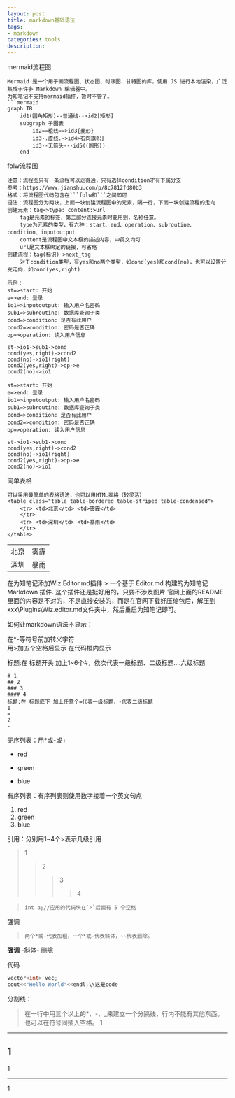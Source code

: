 ```yaml
---
layout: post
title: markdown基础语法
tags:
- markdown
categories: tools
description:
---
```

mermaid流程图
```
Mermaid 是一个用于画流程图、状态图、时序图、甘特图的库，使用 JS 进行本地渲染，广泛集成于许多 Markdown 编辑器中。
为知笔记不支持mermaid插件，暂时不管了。
```mermaid
graph TB
    id1(圆角矩形)--普通线-->id2[矩形]
    subgraph 子图表
        id2==粗线==>id3{菱形}
        id3-.虚线.->id4>右向旗帜]
        id3--无箭头---id5((圆形))
    end
```

folw流程图
```
注意：流程图只有一条流程可以走得通，只有选择condition才有下属分支
参考：https://www.jianshu.com/p/8c7812fd80b3
格式：将流程图代码包含在```folw和```之间即可
语法：流程图分为两块，上面一块创建流程图中的元素，隔一行，下面一块创建流程的走向
创建元素：tag=>type: content:>url
    tag是元素的标签，第二部分连接元素时要用到，名称任意。
    type为元素的类型，有六种：start、end、operation、subroutine、condition、inputoutput
    content是流程图中文本框的描述内容，中英文均可
    url是文本框绑定的链接，可省略
创建流程：tag(标识)->next_tag
    对于condition类型，有yes和no两个类型，如cond(yes)和cond(no)，也可以设置分支走向，如cond(yes,right)

示例：
st=>start: 开始
e=>end: 登录
io1=>inputoutput: 输入用户名密码
sub1=>subroutine: 数据库查询子类
cond=>condition: 是否有此用户
cond2=>condition: 密码是否正确
op=>operation: 读入用户信息

st->io1->sub1->cond
cond(yes,right)->cond2
cond(no)->io1(right)
cond2(yes,right)->op->e
cond2(no)->io1
```
```flow
st=>start: 开始
e=>end: 登录
io1=>inputoutput: 输入用户名密码
sub1=>subroutine: 数据库查询子类
cond=>condition: 是否有此用户
cond2=>condition: 密码是否正确
op=>operation: 读入用户信息

st->io1->sub1->cond
cond(yes,right)->cond2
cond(no)->io1(right)
cond2(yes,right)->op->e
cond2(no)->io1
```
简单表格
```
可以采用最简单的表格语法，也可以用HTML表格（较灵活）
<table class="table table-bordered table-striped table-condensed">
    <tr> <td>北京</td> <td>雾霾</td>
    </tr>
    <tr> <td>深圳</td> <td>暴雨</td>
    </tr>
</table>
```
<table class="table table-bordered table-striped table-condensed">
    <tr> <td>北京</td> <td>雾霾</td>
    </tr>
    <tr> <td>深圳</td> <td>暴雨</td>
    </tr>
</table>
在为知笔记添加Wiz.Editor.md插件
> 一个基于 Editor.md 构建的为知笔记 Markdown 插件.
这个插件还是挺好用的，只要不涉及图片
官网上面的README里面的内容是不对的，不是直接安装的，而是在官网下载好压缩包后，解压到xxx\Plugins\Wiz.editor.md文件夹中，然后重启为知笔记即可。

如何让markdown语法不显示：
>
在*-等符号前加转义字符\
用>加五个空格后显示
在代码框内显示

标题:在 标题开头 加上1~6个#，依次代表一级标题、二级标题....六级标题
```
# 1
## 2
### 3
#### 4
标题:在 标题底下 加上任意个=代表一级标题，-代表二级标题
1
=
2
-
```
无序列表：用*或-或+
* red
- green
+ blue

有序列表：有序列表则使用数字接着一个英文句点
1. red
1. green
1. blue

引用：分别用1~4个>表示几级引用

>1
>> 2
>>> 3
>>>> 4

>     int a;//应用的代码块在`>`后面有 5 个空格

强调
>     两个*或-代表加粗，一个*或-代表斜体，~~代表删除。
**强调**
-斜体-
~~删除~~

代码
``` C++
vector<int> vec;
cout<<"Hello World"<<endl;\\这是code
```
分割线：
>在一行中用三个以上的*、-、_来建立一个分隔线，行内不能有其他东西。也可以在符号间插入空格。
1
***
1
---
1
___
1

